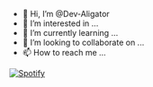 - 👋 Hi, I’m @Dev-Aligator
- 👀 I’m interested in ...
- 🌱 I’m currently learning ...
- 💞️ I’m looking to collaborate on ...
- 📫 How to reach me ...

<!---
Dev-Aligator/Dev-Aligator is a ✨ special ✨ repository because its `README.md` (this file) appears on your GitHub profile.
You can click the Preview link to take a look at your changes.
--->

[![Spotify](novatorem-neon-seven.vercel.app/api/spotify)](https://open.spotify.com/user/31dipze3bzdr3gpwsjtf2cynirfe)
